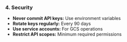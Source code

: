 ### 4. Security

- **Never commit API keys:** Use environment variables
- **Rotate keys regularly:** Every 90 days
- **Use service accounts:** For GCS operations
- **Restrict API scopes:** Minimum required permissions
